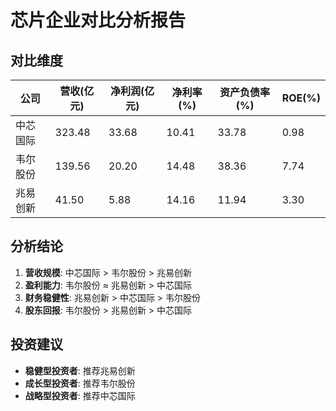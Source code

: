 # 芯片企业对比分析报告

## 对比维度

| 公司 | 营收(亿元) | 净利润(亿元) | 净利率(%) | 资产负债率(%) | ROE(%) |
|------|------------|--------------|-----------|---------------|--------|
| 中芯国际 | 323.48 | 33.68 | 10.41 | 33.78 | 0.98 |
| 韦尔股份 | 139.56 | 20.20 | 14.48 | 38.36 | 7.74 |
| 兆易创新 | 41.50 | 5.88 | 14.16 | 11.94 | 3.30 |

## 分析结论

1. **营收规模**: 中芯国际 > 韦尔股份 > 兆易创新
2. **盈利能力**: 韦尔股份 ≈ 兆易创新 > 中芯国际
3. **财务稳健性**: 兆易创新 > 中芯国际 > 韦尔股份
4. **股东回报**: 韦尔股份 > 兆易创新 > 中芯国际

## 投资建议

- **稳健型投资者**: 推荐兆易创新
- **成长型投资者**: 推荐韦尔股份
- **战略型投资者**: 推荐中芯国际
